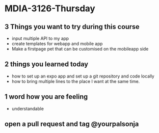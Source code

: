 # MDIA-3126-Thursday
## 3 Things you want to try during this course
- input multiple API to my app
- create templates for webapp and mobile app
- Make a firstpage pet that can be customised on the mobileapp side
## 2 things you learned today
- how to set up an expo app and set up a git repository and code locally
- how to bring multiple lines to the place I want at the same time.
## 1 word how you are feeling
- understandable
## open a pull request and tag @yourpalsonja